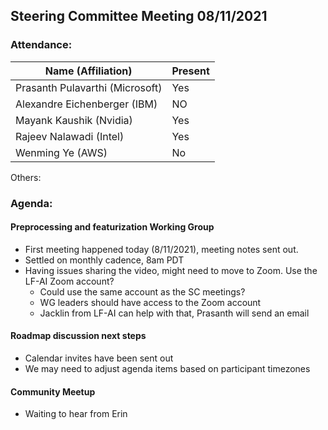 ## Steering Committee Meeting 08/11/2021

### Attendance:

| Name (Affiliation)              | Present  |
| ------------------------------- | -------- |
| Prasanth Pulavarthi (Microsoft) |  Yes     |
| Alexandre Eichenberger (IBM)    |  NO      |
| Mayank Kaushik (Nvidia)         |  Yes     |
| Rajeev Nalawadi (Intel)         |  Yes     |
| Wenming Ye (AWS)                |  No      |

Others:

### Agenda:
  #### Preprocessing and featurization Working Group
  - First meeting happened today (8/11/2021), meeting notes sent out.
  - Settled on monthly cadence, 8am PDT
  - Having issues sharing the video, might need to move to Zoom. Use the LF-AI Zoom account?
    - Could use the same account as the SC meetings?
    - WG leaders should have access to the Zoom account
    - Jacklin from LF-AI can help with that, Prasanth will send an email

  #### Roadmap discussion next steps
  - Calendar invites have been sent out
  - We may need to adjust agenda items based on participant timezones
    
  #### Community Meetup
  - Waiting to hear from Erin
